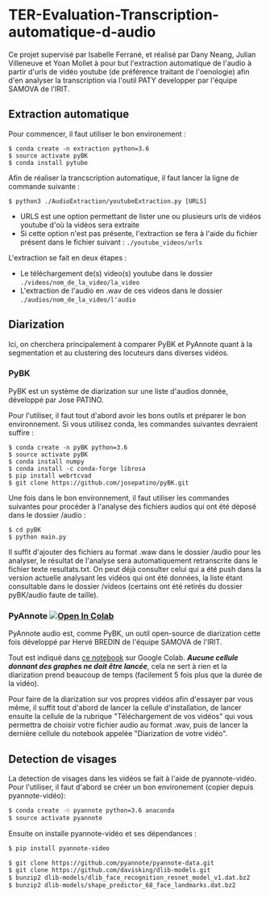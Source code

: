 # TER-Evaluation-Transcription-automatique-d-audio

Ce projet supervisé par Isabelle Ferrané, et réalisé par Dany Neang, Julian Villeneuve et Yoan Mollet à pour but l'extraction automatique de l'audio à partir d'urls de vidéo youtube (de préférence traitant de l'oenologie) afin d'en analyser la transcription via l'outil PATY developper par l'équipe SAMOVA de l'IRIT. 


## Extraction automatique 
Pour commencer, il faut utiliser le bon environement :

```
$ conda create -n extraction python=3.6
$ source activate pyBK
$ conda install pytube
```


Afin de réaliser la trancscription automatique, il faut lancer la ligne de commande suivante : 
```
$ python3 ./AudioExtraction/youtubeExtraction.py [URLS]
```
- URLS est une option permettant de lister une ou plusieurs urls de vidéos youtube d'où la vidéos sera extraite 
- Si cette option n'est pas présente, l'extraction se fera à l'aide du fichier présent dans le fichier suivant : `./youtube_videos/urls`

L'extraction se fait en deux étapes : 
- Le téléchargement de(s) video(s) youtube dans le dossier `./videos/nom_de_la_video/la_video`
- L'extraction de l'audio en .wav de ces videos dans le dossier `./audios/nom_de_la_video/l'audio`

## Diarization

Ici, on cherchera principalement à comparer PyBK et PyAnnote quant à la segmentation et au clustering des locuteurs dans diverses vidéos.

### PyBK

PyBK est un système de diarization sur une liste d'audios donnée, développé par Jose PATINO.

Pour l'utiliser, il faut tout d'abord avoir les bons outils et préparer le bon environnement. Si vous utilisez conda, les commandes suivantes devraient suffire :

```
$ conda create -n pyBK python=3.6
$ source activate pyBK
$ conda install numpy
$ conda install -c conda-forge librosa
$ pip install webrtcvad
$ git clone https://github.com/josepatino/pyBK.git
```

Une fois dans le bon environnement, il faut utiliser les commandes suivantes pour procéder à l'analyse des fichiers audios qui ont été
déposé dans le dossier /audio :

```
$ cd pyBK
$ python main.py
```

Il suffit d'ajouter des fichiers au format .waw dans le dossier /audio pour les analyser, le résultat de l'analyse sera automatiquement retranscrite dans le fichier
texte resultats.txt. On peut déjà consulter celui qui a été push dans la version actuelle analysant les vidéos qui ont été données, la liste étant consultable
dans le dossier /videos (certains ont été retirés du dossier pyBK/audio faute de taille).

### PyAnnote [![Open In Colab](https://colab.research.google.com/assets/colab-badge.svg)](https://colab.research.google.com/drive/1oBjSFLJx7uAwPvKcHa_BhcfDHQsfqXLU#scrollTo=QFYlg4ycNHLp&uniqifier=4)

PyAnnote audio est, comme PyBK, un outil open-source de diarization cette fois développé par Hervé BREDIN de l'équipe SAMOVA de l'IRIT.

Tout est indiqué dans [ce notebook](https://colab.research.google.com/drive/1oBjSFLJx7uAwPvKcHa_BhcfDHQsfqXLU#scrollTo=QFYlg4ycNHLp&uniqifier=4) sur Google Colab.
***Aucune cellule donnant des graphes ne doit être lancée***, cela ne sert à rien et la diarization prend beaucoup de temps (facilement 5 fois plus que la durée de la vidéo).

Pour faire de la diarization sur vos propres vidéos afin d'essayer par vous même, il suffit tout d'abord de lancer la cellule d'installation, de lancer ensuite 
la cellule de la rubrique "Téléchargement de vos vidéos" qui vous permettra de choisir votre fichier audio au format .wav, puis de lancer
la dernière cellule du notebook appelée "Diarization de votre vidéo".


## Detection de visages

La detection de visages dans les vidéos se fait à l'aide de pyannote-vidéo.
Pour l'utiliser, il faut d'abord se créer un bon environement (copier depuis pyannote-vidéo):

```bash
$ conda create -n pyannote python=3.6 anaconda
$ source activate pyannote
```

Ensuite on installe pyannote-vidéo et ses dépendances :

```bash
$ pip install pyannote-video
```

```bash
$ git clone https://github.com/pyannote/pyannote-data.git
$ git clone https://github.com/davisking/dlib-models.git
$ bunzip2 dlib-models/dlib_face_recognition_resnet_model_v1.dat.bz2
$ bunzip2 dlib-models/shape_predictor_68_face_landmarks.dat.bz2
```

